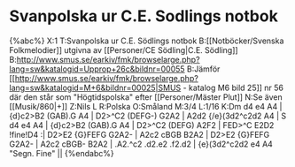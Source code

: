 # Svanpolska ur C.E. Sodlings notbok

{%abc%}
X:1
T:Svanpolska ur C.E. Södlings notbok
B:[[Notböcker/Svenska Folkmelodier]] utgivna av [[Personer/CE Södling|C.E. Södling]]
B:http://www.smus.se/earkiv/fmk/browselarge.php?lang=sw&katalogid=Upprop+26c&bildnr=00055
B:Jämför [[http://www.smus.se/earkiv/fmk/browselarge.php?lang=sw&katalogid=M+6&bildnr=00025|SMUS - katalog M6 bild 25]] nr 56 där den står som "Högtidspolska" efter [[Personer/Mäster Plut]]
N:Se även [[Musik/860|+]]
Z:Nils L
R:Polska
O:Småland
M:3/4
L:1/16
K:Dm
d4 e4 A4 | {d}c2>B2 (GAB).G A4 | D2>^C2 (DEFG-) G2A2 | A2d2 {/e}(3d2^c2d2 A4 | S
d4 e4 A4 | {d}c2>B2 (GAB).G A4 | D2>^C2 (DEFG) A2F2 | FED>^C E2D2 !fine!D4 :|
D2>E2 {G}FEFG G2A2- | A2c2 cBGB B2A2 | D2>E2 {G}FEFG G2A2- | A2c2 cBGB- B2A2 |
.A2.^c2 .d2.e2 .f2.d2 | {e}(3d2^c2d2 e4 A4 "Segn. Fine" ||
{%endabc%}
